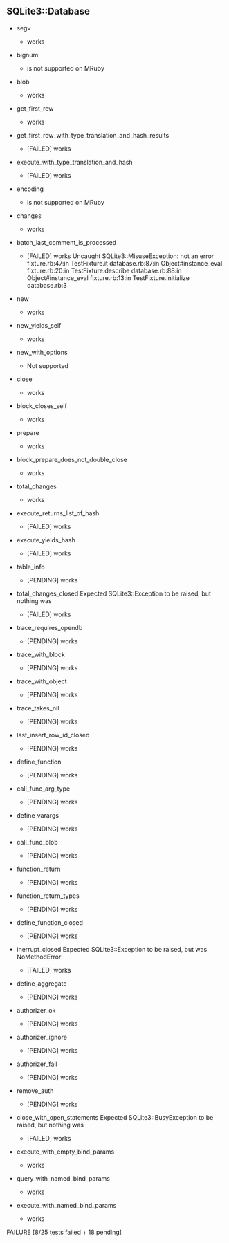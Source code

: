 SQLite3::Database
-----------------

  - segv
    + works

  - bignum
    + is not supported on MRuby

  - blob
    + works

  - get_first_row
    + works

  - get_first_row_with_type_translation_and_hash_results
    + [FAILED] works

  - execute_with_type_translation_and_hash
    + [FAILED] works

  - encoding
    + is not supported on MRuby

  - changes
    + works

  - batch_last_comment_is_processed
    + [FAILED] works
    Uncaught SQLite3::MisuseException: not an error
fixture.rb:47:in TestFixture.it
database.rb:87:in Object#instance_eval
fixture.rb:20:in TestFixture.describe
database.rb:88:in Object#instance_eval
fixture.rb:13:in TestFixture.initialize
database.rb:3

  - new
    + works

  - new_yields_self
    + works

  - new_with_options
    + Not supported

  - close
    + works

  - block_closes_self
    + works

  - prepare
    + works

  - block_prepare_does_not_double_close
    + works

  - total_changes
    + works

  - execute_returns_list_of_hash
    + [FAILED] works

  - execute_yields_hash
    + [FAILED] works

  - table_info
    + [PENDING] works

  - total_changes_closed
Expected SQLite3::Exception to be raised, but nothing was
    + [FAILED] works

  - trace_requires_opendb
    + [PENDING] works

  - trace_with_block
    + [PENDING] works

  - trace_with_object
    + [PENDING] works

  - trace_takes_nil
    + [PENDING] works

  - last_insert_row_id_closed
    + [PENDING] works

  - define_function
    + [PENDING] works

  - call_func_arg_type
    + [PENDING] works

  - define_varargs
    + [PENDING] works

  - call_func_blob
    + [PENDING] works

  - function_return
    + [PENDING] works

  - function_return_types
    + [PENDING] works

  - define_function_closed
    + [PENDING] works

  - inerrupt_closed
Expected SQLite3::Exception to be raised, but was NoMethodError
    + [FAILED] works

  - define_aggregate
    + [PENDING] works

  - authorizer_ok
    + [PENDING] works

  - authorizer_ignore
    + [PENDING] works

  - authorizer_fail
    + [PENDING] works

  - remove_auth
    + [PENDING] works

  - close_with_open_statements
Expected SQLite3::BusyException to be raised, but nothing was
    + [FAILED] works

  - execute_with_empty_bind_params
    + works

  - query_with_named_bind_params
    + works

  - execute_with_named_bind_params
    + works

  FAILURE [8/25 tests failed + 18 pending]

